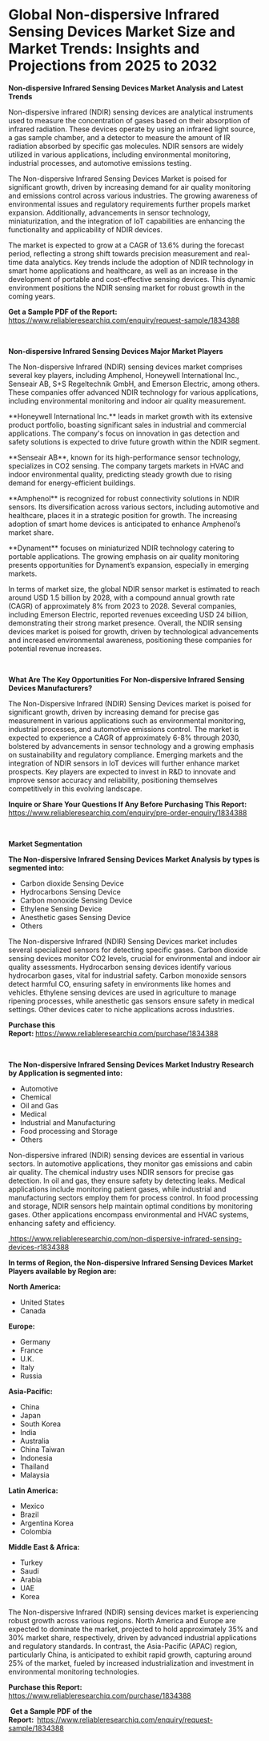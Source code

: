 <p><h1>Global Non-dispersive Infrared Sensing Devices Market Size and Market Trends: Insights and Projections from 2025 to 2032</h1></p><p><strong>Non-dispersive Infrared Sensing Devices Market Analysis and Latest Trends</strong></p>
<p><p>Non-dispersive infrared (NDIR) sensing devices are analytical instruments used to measure the concentration of gases based on their absorption of infrared radiation. These devices operate by using an infrared light source, a gas sample chamber, and a detector to measure the amount of IR radiation absorbed by specific gas molecules. NDIR sensors are widely utilized in various applications, including environmental monitoring, industrial processes, and automotive emissions testing.</p><p>The Non-dispersive Infrared Sensing Devices Market is poised for significant growth, driven by increasing demand for air quality monitoring and emissions control across various industries. The growing awareness of environmental issues and regulatory requirements further propels market expansion. Additionally, advancements in sensor technology, miniaturization, and the integration of IoT capabilities are enhancing the functionality and applicability of NDIR devices.</p><p>The market is expected to grow at a CAGR of 13.6% during the forecast period, reflecting a strong shift towards precision measurement and real-time data analytics. Key trends include the adoption of NDIR technology in smart home applications and healthcare, as well as an increase in the development of portable and cost-effective sensing devices. This dynamic environment positions the NDIR sensing market for robust growth in the coming years.</p></p>
<p><strong>Get a Sample PDF of the Report:&nbsp;</strong> <a href="https://www.reliableresearchiq.com/enquiry/request-sample/1834388?utm_campaign=2458&utm_medium=2&utm_source=Github&utm_content=ia&utm_term=15042025&utm_id=non-dispersive-infrared-sensing-devices">https://www.reliableresearchiq.com/enquiry/request-sample/1834388</a></p>
<p>&nbsp;</p>
<p><strong>Non-dispersive Infrared Sensing Devices Major Market Players</strong></p>
<p><p>The Non-dispersive Infrared (NDIR) sensing devices market comprises several key players, including Amphenol, Honeywell International Inc., Senseair AB, S+S Regeltechnik GmbH, and Emerson Electric, among others. These companies offer advanced NDIR technology for various applications, including environmental monitoring and indoor air quality measurement.</p><p>**Honeywell International Inc.** leads in market growth with its extensive product portfolio, boasting significant sales in industrial and commercial applications. The company's focus on innovation in gas detection and safety solutions is expected to drive future growth within the NDIR segment.</p><p>**Senseair AB**, known for its high-performance sensor technology, specializes in CO2 sensing. The company targets markets in HVAC and indoor environmental quality, predicting steady growth due to rising demand for energy-efficient buildings.</p><p>**Amphenol** is recognized for robust connectivity solutions in NDIR sensors. Its diversification across various sectors, including automotive and healthcare, places it in a strategic position for growth. The increasing adoption of smart home devices is anticipated to enhance Amphenol’s market share.</p><p>**Dynament** focuses on miniaturized NDIR technology catering to portable applications. The growing emphasis on air quality monitoring presents opportunities for Dynament’s expansion, especially in emerging markets.</p><p>In terms of market size, the global NDIR sensor market is estimated to reach around USD 1.5 billion by 2028, with a compound annual growth rate (CAGR) of approximately 8% from 2023 to 2028. Several companies, including Emerson Electric, reported revenues exceeding USD 24 billion, demonstrating their strong market presence. Overall, the NDIR sensing devices market is poised for growth, driven by technological advancements and increased environmental awareness, positioning these companies for potential revenue increases.</p></p>
<p>&nbsp;</p>
<p><strong>What Are The Key Opportunities For Non-dispersive Infrared Sensing Devices Manufacturers?</strong></p>
<p><p>The Non-Dispersive Infrared (NDIR) Sensing Devices market is poised for significant growth, driven by increasing demand for precise gas measurement in various applications such as environmental monitoring, industrial processes, and automotive emissions control. The market is expected to experience a CAGR of approximately 6-8% through 2030, bolstered by advancements in sensor technology and a growing emphasis on sustainability and regulatory compliance. Emerging markets and the integration of NDIR sensors in IoT devices will further enhance market prospects. Key players are expected to invest in R&D to innovate and improve sensor accuracy and reliability, positioning themselves competitively in this evolving landscape.</p></p>
<p><strong>Inquire or Share Your Questions If Any Before Purchasing This Report:</strong> <a href="https://www.reliableresearchiq.com/enquiry/pre-order-enquiry/1834388?utm_campaign=2458&utm_medium=2&utm_source=Github&utm_content=ia&utm_term=15042025&utm_id=non-dispersive-infrared-sensing-devices">https://www.reliableresearchiq.com/enquiry/pre-order-enquiry/1834388</a></p>
<p>&nbsp;</p>
<p><strong>Market Segmentation</strong></p>
<p><strong>The Non-dispersive Infrared Sensing Devices Market Analysis by types is segmented into:</strong></p>
<p><ul><li>Carbon dioxide Sensing Device</li><li>Hydrocarbons Sensing Device</li><li>Carbon monoxide Sensing Device</li><li>Ethylene Sensing Device</li><li>Anesthetic gases Sensing Device</li><li>Others</li></ul></p>
<p><p>The Non-dispersive Infrared (NDIR) Sensing Devices market includes several specialized sensors for detecting specific gases. Carbon dioxide sensing devices monitor CO2 levels, crucial for environmental and indoor air quality assessments. Hydrocarbon sensing devices identify various hydrocarbon gases, vital for industrial safety. Carbon monoxide sensors detect harmful CO, ensuring safety in environments like homes and vehicles. Ethylene sensing devices are used in agriculture to manage ripening processes, while anesthetic gas sensors ensure safety in medical settings. Other devices cater to niche applications across industries.</p></p>
<p><strong>Purchase this Report:&nbsp;</strong><a href="https://www.reliableresearchiq.com/purchase/1834388?utm_campaign=2458&utm_medium=2&utm_source=Github&utm_content=ia&utm_term=15042025&utm_id=non-dispersive-infrared-sensing-devices">https://www.reliableresearchiq.com/purchase/1834388</a></p>
<p>&nbsp;</p>
<p><strong>The Non-dispersive Infrared Sensing Devices Market Industry Research by Application is segmented into:</strong></p>
<p><ul><li>Automotive</li><li>Chemical</li><li>Oil and Gas</li><li>Medical</li><li>Industrial and Manufacturing</li><li>Food processing and Storage</li><li>Others</li></ul></p>
<p><p>Non-dispersive infrared (NDIR) sensing devices are essential in various sectors. In automotive applications, they monitor gas emissions and cabin air quality. The chemical industry uses NDIR sensors for precise gas detection. In oil and gas, they ensure safety by detecting leaks. Medical applications include monitoring patient gases, while industrial and manufacturing sectors employ them for process control. In food processing and storage, NDIR sensors help maintain optimal conditions by monitoring gases. Other applications encompass environmental and HVAC systems, enhancing safety and efficiency.</p></p>
<p><a href="https://www.reliableresearchiq.com/non-dispersive-infrared-sensing-devices-r1834388?utm_campaign=2458&utm_medium=2&utm_source=Github&utm_content=ia&utm_term=15042025&utm_id=non-dispersive-infrared-sensing-devices">&nbsp;https://www.reliableresearchiq.com/non-dispersive-infrared-sensing-devices-r1834388</a></p>
<p><strong>In terms of Region, the Non-dispersive Infrared Sensing Devices Market Players available by Region are:</strong></p>
<p>
    <p> <strong> North America: </strong>
        <ul>
            <li>United States</li>
            <li>Canada</li>
        </ul>
        </p> 
    <p> <strong> Europe: </strong>
        <ul>
            <li>Germany</li>
            <li>France</li>
            <li>U.K.</li>
            <li>Italy</li>
            <li>Russia</li>
        </ul>
        </p> 
    <p> <strong> Asia-Pacific: </strong>
        <ul>
            <li>China</li>
            <li>Japan</li>
            <li>South Korea</li>
            <li>India</li>
            <li>Australia</li>
            <li>China Taiwan</li>
            <li>Indonesia</li>
            <li>Thailand</li>
            <li>Malaysia</li>
        </ul>
        </p> 
    <p> <strong> Latin America: </strong>
        <ul>
            <li>Mexico</li>
            <li>Brazil</li>
            <li>Argentina Korea</li>
            <li>Colombia</li>
        </ul>
        </p> 
    <p> <strong> Middle East & Africa: </strong>
        <ul>
            <li>Turkey</li>
            <li>Saudi</li>
            <li>Arabia</li>
            <li>UAE</li>
            <li>Korea</li>
        </ul>
    </p>
    </p>
<p><p>The Non-dispersive Infrared (NDIR) sensing devices market is experiencing robust growth across various regions. North America and Europe are expected to dominate the market, projected to hold approximately 35% and 30% market share, respectively, driven by advanced industrial applications and regulatory standards. In contrast, the Asia-Pacific (APAC) region, particularly China, is anticipated to exhibit rapid growth, capturing around 25% of the market, fueled by increased industrialization and investment in environmental monitoring technologies.</p></p>
<p><strong>Purchase this Report: </strong><a href="https://www.reliableresearchiq.com/purchase/1834388?utm_campaign=2458&utm_medium=2&utm_source=Github&utm_content=ia&utm_term=15042025&utm_id=non-dispersive-infrared-sensing-devices">https://www.reliableresearchiq.com/purchase/1834388</a></p>
<p>&nbsp;<strong>Get a Sample PDF of the Report:&nbsp;&nbsp;</strong><a href="https://www.reliableresearchiq.com/enquiry/request-sample/1834388?utm_campaign=2458&utm_medium=2&utm_source=Github&utm_content=ia&utm_term=15042025&utm_id=non-dispersive-infrared-sensing-devices">https://www.reliableresearchiq.com/enquiry/request-sample/1834388</a></p>
<p><strong></strong></p>
<p><p></p><p></p><p></p></p>
